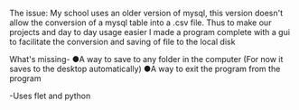 The issue: My school uses an older version of mysql, this version doesn't allow the conversion of a mysql table into a .csv file.
Thus to make our projects and day to day usage easier I made a program complete with a gui to facilitate the conversion and saving of file to the local disk

What's missing-
●A way to save to any folder in the computer
(For now it saves to the desktop automatically)
●A way to exit the program from the program

-Uses flet and python